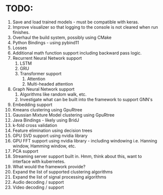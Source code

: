 # TODO:
1. Save and load trained models - must be compatible with keras.
1. Improve visualizer so that logging to the console is not cleared when run finishes.
2. Overhaul the build system, possibly using CMake
3. Python Bindings - using pybind11
4. Losses
5. Additional math function support including backward pass logic.
6. Recurrent Neural Network support
   1. LSTM
   1. GRU
   1. Transformer support
      1. Attention 
      1. Multi-headed attention
7. Graph Neural Network support
   1. Algorithms like random walk, etc.
   1. Investigate what can be built into the framework to support GNN's
8. Embedding support
9. Kmeans clustering using GpuRtree
10. Gaussian Mixture Model clustering using GpuRtree
11. Java Bindings - likely using BridJ
12. k-fold cross validation
13. Feature elimination using decision trees
14. GPU SVD support using nvidia library
15. GPU FFT support using nvidia library - including windowing i.e. Hanning window, Hamming window, etc.
16. PCA support
17. Streaming server support built in. Hmm, think about this, want to interface with kubernetes.
   1. What would the framework provide?
18. Expand the list of supported clustering algorithms
19. Expand the list of signal processing algorithms
20. Audio decoding / support
21. Video decoding / support

